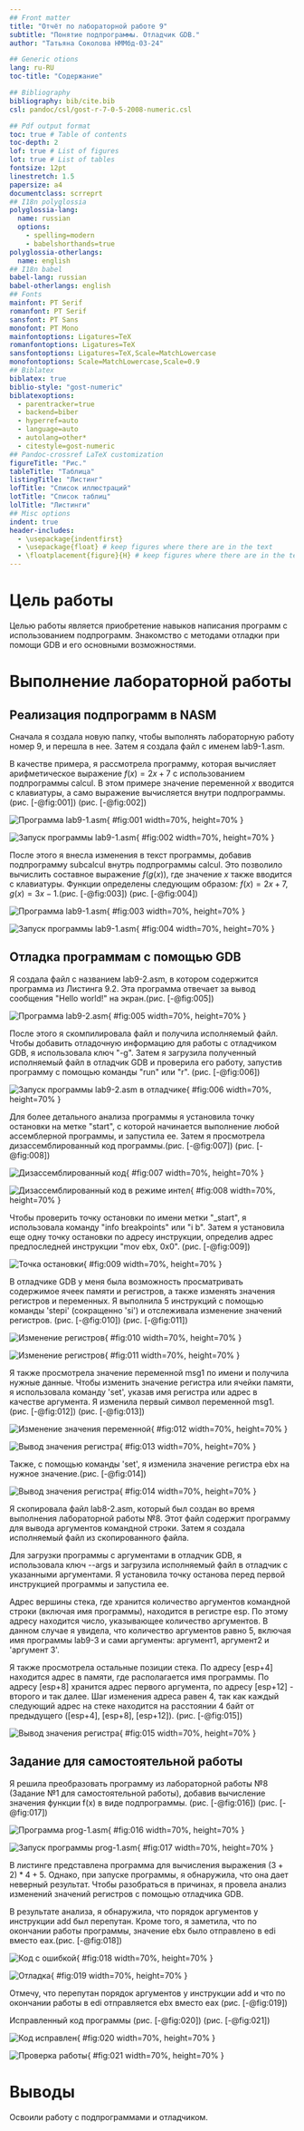 ```yaml
---
## Front matter
title: "Отчёт по лабораторной работе 9"
subtitle: "Понятие подпрограммы. Отладчик GDB."
author: "Татьяна Соколова НММбд-03-24"

## Generic otions
lang: ru-RU
toc-title: "Содержание"

## Bibliography
bibliography: bib/cite.bib
csl: pandoc/csl/gost-r-7-0-5-2008-numeric.csl

## Pdf output format
toc: true # Table of contents
toc-depth: 2
lof: true # List of figures
lot: true # List of tables
fontsize: 12pt
linestretch: 1.5
papersize: a4
documentclass: scrreprt
## I18n polyglossia
polyglossia-lang:
  name: russian
  options:
	- spelling=modern
	- babelshorthands=true
polyglossia-otherlangs:
  name: english
## I18n babel
babel-lang: russian
babel-otherlangs: english
## Fonts
mainfont: PT Serif
romanfont: PT Serif
sansfont: PT Sans
monofont: PT Mono
mainfontoptions: Ligatures=TeX
romanfontoptions: Ligatures=TeX
sansfontoptions: Ligatures=TeX,Scale=MatchLowercase
monofontoptions: Scale=MatchLowercase,Scale=0.9
## Biblatex
biblatex: true
biblio-style: "gost-numeric"
biblatexoptions:
  - parentracker=true
  - backend=biber
  - hyperref=auto
  - language=auto
  - autolang=other*
  - citestyle=gost-numeric
## Pandoc-crossref LaTeX customization
figureTitle: "Рис."
tableTitle: "Таблица"
listingTitle: "Листинг"
lofTitle: "Список иллюстраций"
lotTitle: "Список таблиц"
lolTitle: "Листинги"
## Misc options
indent: true
header-includes:
  - \usepackage{indentfirst}
  - \usepackage{float} # keep figures where there are in the text
  - \floatplacement{figure}{H} # keep figures where there are in the text
---
```


# Цель работы

Целью работы является приобретение навыков написания программ с использованием подпрограмм.
Знакомство с методами отладки при помощи GDB и его основными возможностями.

# Выполнение лабораторной работы

## Реализация подпрограмм в NASM

Сначала я создала новую папку, чтобы выполнять лабораторную работу номер 9, и перешла 
в нее. Затем я создала файл с именем lab9-1.asm.

В качестве примера, я рассмотрела программу, которая вычисляет арифметическое выражение 
$f(x) = 2x+7$ с использованием подпрограммы calcul. В этом примере значение переменной 
$x$ вводится с клавиатуры, а само выражение вычисляется внутри подпрограммы.(рис. [-@fig:001]) (рис. [-@fig:002])

![Программа lab9-1.asm](image/01.png){ #fig:001 width=70%, height=70% }

![Запуск программы lab9-1.asm](image/02.png){ #fig:002 width=70%, height=70% }

После этого я внесла изменения в текст программы, добавив подпрограмму subcalcul 
внутрь подпрограммы calcul. Это позволило вычислить составное выражение 
$f(g(x))$, где значение $x$ также вводится с клавиатуры. Функции определены 
следующим образом: $f(x) = 2x + 7$, $g(x) = 3x - 1$.(рис. [-@fig:003]) (рис. [-@fig:004])

![Программа lab9-1.asm](image/03.png){ #fig:003 width=70%, height=70% }

![Запуск программы lab9-1.asm](image/04.png){ #fig:004 width=70%, height=70% }

## Отладка программам с помощью GDB

Я создала файл с названием lab9-2.asm, в котором содержится программа из Листинга 9.2. 
Эта программа отвечает за вывод сообщения "Hello world!" на экран.(рис. [-@fig:005])

![Программа lab9-2.asm](image/05.png){ #fig:005 width=70%, height=70% }

После этого я скомпилировала файл и получила исполняемый файл. Чтобы добавить отладочную информацию для работы с отладчиком GDB, 
я использовала ключ "-g". Затем я загрузила полученный исполняемый файл в 
отладчик GDB и проверила его работу, запустив программу с помощью команды "run" 
или "r". (рис. [-@fig:006])

![Запуск программы lab9-2.asm в отладчике](image/06.png){ #fig:006 width=70%, height=70% }

Для более детального анализа программы я установила точку остановки на метке 
"start", с которой начинается выполнение любой ассемблерной программы, 
и запустила ее. Затем я просмотрела дизассемблированный код программы.(рис. [-@fig:007]) (рис. [-@fig:008])

![Дизассемблированный код](image/07.png){ #fig:007 width=70%, height=70% }

![Дизассемблированный код в режиме интел](image/08.png){ #fig:008 width=70%, height=70% }

Чтобы проверить точку остановки по имени метки "_start", 
я использовала команду "info breakpoints" или "i b". Затем я установила еще 
одну точку остановки по адресу инструкции, определив адрес предпоследней инструкции 
"mov ebx, 0x0". (рис. [-@fig:009])

![Точка остановки](image/09.png){ #fig:009 width=70%, height=70% }

В отладчике GDB у меня была возможность просматривать содержимое ячеек 
памяти и регистров, а также изменять значения регистров и переменных. 
Я выполнила 5 инструкций с помощью команды 'stepi' (сокращенно 'si') и отслеживала 
изменение значений регистров. (рис. [-@fig:010]) (рис. [-@fig:011])

![Изменение регистров](image/10.png){ #fig:010 width=70%, height=70% }

![Изменение регистров](image/11.png){ #fig:011 width=70%, height=70% }

Я также просмотрела значение переменной msg1 по имени и получила нужные данные.
Чтобы изменить значение регистра или ячейки памяти, я использовала команду 
'set', указав имя регистра или адрес в качестве аргумента. 
Я изменила первый символ переменной msg1. (рис. [-@fig:012]) (рис. [-@fig:013])

![Изменение значения переменной](image/12.png){ #fig:012 width=70%, height=70% }

![Вывод значения регистра](image/13.png){ #fig:013 width=70%, height=70% }

Также, с помощью команды 'set', я изменила значение регистра ebx на нужное значение.(рис. [-@fig:014])

![Вывод значения регистра](image/14.png){ #fig:014 width=70%, height=70% }

Я скопировала файл lab8-2.asm, который был создан во время выполнения 
лабораторной работы №8. Этот файл содержит программу для вывода аргументов командной 
строки. Затем я создала исполняемый файл из скопированного файла.

Для загрузки программы с аргументами в отладчик GDB, я использовала ключ --args 
и загрузила исполняемый файл в отладчик с указанными аргументами. 
Я установила точку останова перед первой инструкцией программы и запустила ее. 

Адрес вершины стека, где хранится количество аргументов командной строки 
(включая имя программы), находится в регистре esp. По этому адресу находится число, 
указывающее количество аргументов. В данном случае я увидела, что количество аргументов 
равно 5, включая имя программы lab9-3 и сами аргументы: аргумент1, аргумент2 и 
'аргумент 3'.

Я также просмотрела остальные позиции стека. 
По адресу [esp+4] находится адрес в памяти, где располагается имя программы. 
По адресу [esp+8] хранится адрес первого аргумента, по адресу [esp+12] - второго и так 
далее. Шаг изменения адреса равен 4, так как каждый следующий адрес на стеке находится 
на расстоянии 4 байт от предыдущего ([esp+4], [esp+8], [esp+12]). (рис. [-@fig:015])

![Вывод значения регистра](image/15.png){ #fig:015 width=70%, height=70% }

## Задание для самостоятельной работы

Я решила преобразовать программу из лабораторной работы №8 
(Задание №1 для самостоятельной работы), добавив вычисление значения функции f(x) 
в виде подпрограммы. (рис. [-@fig:016]) (рис. [-@fig:017])

![Программа prog-1.asm](image/16.png){ #fig:016 width=70%, height=70% }

![Запуск программы prog-1.asm](image/17.png){ #fig:017 width=70%, height=70% }

В листинге представлена программа для вычисления выражения $(3+2)*4+5$. 
Однако, при запуске программы, я обнаружила, что она дает неверный результат. 
Чтобы разобраться в причинах, я провела анализ изменений значений регистров с 
помощью отладчика GDB.

В результате анализа, я обнаружила, что порядок аргументов у инструкции add был 
перепутан. Кроме того, я заметила, что по окончании работы программы, значение ebx 
было отправлено в edi вместо eax.(рис. [-@fig:018])

![Код с ошибкой](image/18.png){ #fig:018 width=70%, height=70% }

![Отладка](image/19.png){ #fig:019 width=70%, height=70% }

Отмечу, что перепутан порядок аргументов у инструкции add и что по окончании работы в edi 
отправляется ebx вместо eax (рис. [-@fig:019])

Исправленный код программы (рис. [-@fig:020]) (рис. [-@fig:021])

![Код исправлен](image/20.png){ #fig:020 width=70%, height=70% }

![Проверка работы](image/21.png){ #fig:021 width=70%, height=70% }

# Выводы

Освоили работy с подпрограммами и отладчиком.